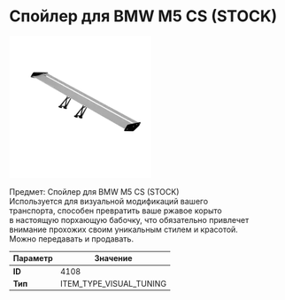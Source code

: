 # Спойлер для BMW M5 CS (STOCK)

![Item Image](../img/4108.webp?raw=true)

Предмет: Спойлер для BMW M5 CS (STOCK)<br>Используется для визуальной модификаций вашего<br>транспорта, способен превратить ваше ржавое корыто<br>в настоящую порхающую бабочку, что обязательно привлечет<br>внимание прохожих своим уникальным стилем и красотой.<br>Можно передавать и продавать.


| Параметр | Значение |
|----------|----------|
| **ID** | 4108 |
| **Тип** | ITEM_TYPE_VISUAL_TUNING |

